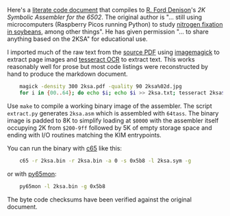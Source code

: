 Here's a [literate code document](2ksa.md) that compiles to
[R. Ford Denison](https://cbs.umn.edu/directory/r-ford-denison
)'s *2K Symbolic Assembler for the 6502*.
The original author is "... still using microcomputers (Raspberry Picos running Python) 
to study [nitrogen fixation in soybeans](https://www.youtube.com/channel/UCEP28vPkDtZF8X8rfnXyo6Q
), among other things".  He has given permission "... to share anything based on the 2KSA"
for educational use.

I imported much of the raw text from the [source PDF](2ksa.pdf) using
[imagemagick](https://imagemagick.org/index.php) to extract page images and 
[tesseract OCR](https://github.com/tesseract-ocr/tesseract)
to extract text.  This works reasonably well for prose but most 
code listings were reconstructed by hand to produce the markdown document.

```sh
    magick -density 300 2ksa.pdf -quality 90 2ksa%02d.jpg
    for i in {00..64}; do echo $i; echo $i >> 2ksa.txt; tesseract 2ksa$i.jpg - >> 2ksa.txt; done
```

Use `make` to compile a working binary image of the assembler.
The script `extract.py` generates `2ksa.asm` which is assembled with `64tass`.
The binary image is padded to 8K to simplify loading at `$0000`
with the assembler itself occupying 2K from `$200-9ff` followed by 5K
of empty storage space and ending with I/O routines matching the KIM entrypoints.

You can run the binary with
[c65](https://github.com/SamCoVT/TaliForth2/tree/master-64tass/c65)
like this:

```sh
    c65 -r 2ksa.bin -r 2ksa.bin -a 0 -s 0x5b8 -l 2ksa.sym -g
```

or with [py65mon](https://github.com/mnaberez/py65):

```sh
    py65mon -l 2ksa.bin -g 0x5b8
```

The byte code checksums have been verified against the original document.



